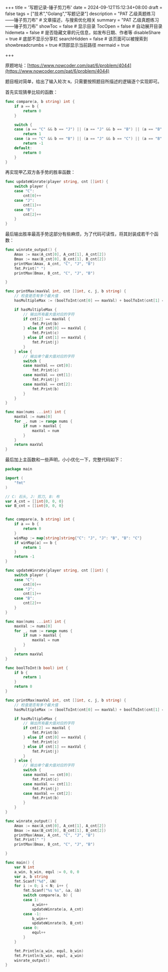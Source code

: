 +++
title = '写题记录-锤子剪刀布'
date = 2024-09-12T15:12:34+08:00
draft = false
tags = ["技术","Golang","写题记录"]
description = "PAT 乙级真题练习——锤子剪刀布" # 文章描述，与搜索优化相关
summary = "PAT 乙级真题练习——锤子剪刀布" 
showToc = false # 显示目录
TocOpen = false # 自动展开目录
hidemeta = false # 是否隐藏文章的元信息，如发布日期、作者等
disableShare = true # 底部不显示分享栏
searchHidden = false # 该页面可以被搜索到
showbreadcrumbs = true #顶部显示当前路径
mermaid = true

+++

原题地址：[https://www.nowcoder.com/pat/6/problem/4044](https://www.nowcoder.com/pat/6/problem/4044)

题目相对简单，给出了输入轮次 `N`，只需要按照题目所描述的逻辑逐个实现即可。

首先实现猜拳比较的函数：

```go
func compare(a, b string) int {
    if a == b {
        return 0
    }

    switch {
	case (a == "C" && b == "J") || (a == "J" && b == "B") || (a == "B" && b == "C"):
		return 1
	case (a == "C" && b == "B") || (a == "J" && b == "C") || (a == "B" && b == "J"):
		return -1
	default:
		return 0
	}
}
```

再实现甲乙双方各手势的胜率函数：

```go
func updateWinrate(player string, cnt []int) {
	switch player {
	case "C":
		cnt[0]++
	case "J":
		cnt[1]++
	case "B":
		cnt[2]++
    }
}
```

最后输出胜率最高手势这部分有些麻烦，为了代码可读性，将其封装成若干个函数：

```go
func winrate_output() {
	Amax := max(A_cnt[0], A_cnt[1], A_cnt[2])
	Bmax := max(B_cnt[0], B_cnt[1], B_cnt[2])
	printMax(Amax, A_cnt, "C", "J", "B")
	fmt.Print(" ")
	printMax(Bmax, B_cnt, "C", "J", "B")

}

func printMax(maxVal int, cnt []int, c, j, b string) {
	// 检查是否有多个最大值
	hasMultipleMax := (boolToInt(cnt[0] == maxVal) + boolToInt(cnt[1] == maxVal) + boolToInt(cnt[2] == maxVal)) > 1

	if hasMultipleMax {
		// 输出所有最大值对应的字符
		if cnt[2] == maxVal {
			fmt.Print(b)
		} else if cnt[0] == maxVal {
			fmt.Print(c)
		} else if cnt[1] == maxVal {
			fmt.Print(j)
		}
	} else {
		// 输出单个最大值对应的字符
		switch {
		case maxVal == cnt[0]:
			fmt.Print(c)
		case maxVal == cnt[1]:
			fmt.Print(j)
		case maxVal == cnt[2]:
			fmt.Print(b)
		}
	}
}

func max(nums ...int) int {
	maxVal := nums[0]
	for _, num := range nums {
		if num > maxVal {
			maxVal = num
		}
	}
	return maxVal
}
```
最后加上主函数和一些声明，小小优化一下，完整代码如下：

```go
package main

import (
	"fmt"
)

// C: 石头, J: 剪刀, B: 布
var A_cnt = []int{0, 0, 0}
var B_cnt = []int{0, 0, 0}


func compare(a, b string) int {
	if a == b {
		return 0
	}
	winMap := map[string]string{"C": "J", "J": "B", "B": "C"}
	if winMap[a] == b {
		return 1
	}
	return -1
}

func updateWinrate(player string, cnt []int) {
	switch player {
	case "C":
		cnt[0]++
	case "J":
		cnt[1]++
	case "B":
		cnt[2]++
	}
}

func max(nums ...int) int {
	maxVal := nums[0]
	for _, num := range nums {
		if num > maxVal {
			maxVal = num
		}
	}
	return maxVal
}

func boolToInt(b bool) int {
	if b {
		return 1
	}
	return 0
}

func printMax(maxVal int, cnt []int, c, j, b string) {
	// 检查是否有多个最大值
	hasMultipleMax := (boolToInt(cnt[0] == maxVal) + boolToInt(cnt[1] == maxVal) + boolToInt(cnt[2] == maxVal)) > 1

	if hasMultipleMax {
		// 输出所有最大值对应的字符
		if cnt[2] == maxVal {
			fmt.Print(b)
		} else if cnt[0] == maxVal {
			fmt.Print(c)
		} else if cnt[1] == maxVal {
			fmt.Print(j)
		}
	} else {
		// 输出单个最大值对应的字符
		switch {
		case maxVal == cnt[0]:
			fmt.Print(c)
		case maxVal == cnt[1]:
			fmt.Print(j)
		case maxVal == cnt[2]:
			fmt.Print(b)
		}
	}
}

func winrate_output() {
	Amax := max(A_cnt[0], A_cnt[1], A_cnt[2])
	Bmax := max(B_cnt[0], B_cnt[1], B_cnt[2])
	printMax(Amax, A_cnt, "C", "J", "B")
	fmt.Print(" ")
	printMax(Bmax, B_cnt, "C", "J", "B")

}

func main() {
	var N int
	a_win, b_win, equl := 0, 0, 0
	var a, b string
	fmt.Scanf("%d", &N)
	for i := 0; i < N; i++ {
		fmt.Scanf("%s %s", &a, &b)
		switch compare(a, b) {
		case 1:
			a_win++
			updateWinrate(a, A_cnt)
		case -1:
			b_win++
			updateWinrate(b, B_cnt)
		case 0:
			equl++
		}
	}

	fmt.Println(a_win, equl, b_win)
	fmt.Println(b_win, equl, a_win)
	winrate_output()
}
```
